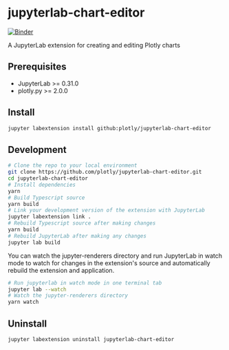 # jupyterlab-chart-editor

[![Binder](https://beta.mybinder.org/badge.svg)](https://mybinder.org/v2/gh/plotly/jupyterlab-chart-editor/master?urlpath=lab/tree/notebooks)

A JupyterLab extension for creating and editing Plotly charts

## Prerequisites

* JupyterLab >= 0.31.0
* plotly.py >= 2.0.0

<!-- ## Usage

To render Plotly JSON in IPython:

```python
from IPython.display import display

def Plotly(data=[], layout={}):
    bundle = {}
    bundle['application/vnd.plotly.v1+json'] = {
        'data': data,
        'layout': layout,
    }
    display(bundle, raw=True)

data = [
    {'x': [1999, 2000, 2001, 2002], 'y': [10, 15, 13, 17], 'type': 'scatter'},
    {'x': [1999, 2000, 2001, 2002], 'y': [16, 5, 11, 9], 'type': 'scatter'}
]

layout = {
    'title': 'Sales Growth',
    'xaxis': {'title': 'Year', 'showgrid': False, 'zeroline': False},
    'yaxis': {'title': 'Percent', 'showline': False}
}

Plotly(data, layout)
```

To render using the [plotly Python library](https://github.com/plotly/plotly.py):

```python
from plotly.offline import iplot
    
trace = plotly.graph_objs.Heatmap(z=[[1, 20, 30],
                      [20, 1, 60],
                      [30, 60, 1]])
fig = dict(data=[trace])
iplot(fig)
```

To render a `.plotly` or `.plotly.json` file, simply open it: -->

## Install

```bash
jupyter labextension install github:plotly/jupyterlab-chart-editor
```

## Development

```bash
# Clone the repo to your local environment
git clone https://github.com/plotly/jupyterlab-chart-editor.git
cd jupyterlab-chart-editor
# Install dependencies
yarn
# Build Typescript source
yarn build
# Link your development version of the extension with JupyterLab
jupyter labextension link .
# Rebuild Typescript source after making changes
yarn build
# Rebuild JupyterLab after making any changes
jupyter lab build
```

You can watch the jupyter-renderers directory and run JupyterLab in watch mode to watch for changes in the extension's source and automatically rebuild the extension and application.

```bash
# Run jupyterlab in watch mode in one terminal tab
jupyter lab --watch
# Watch the jupyter-renderers directory
yarn watch
```

## Uninstall

```bash
jupyter labextension uninstall jupyterlab-chart-editor
```
